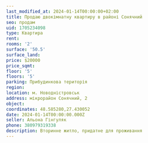 ```yaml
---
last_modified_at: 2024-01-14T00:00:00+02:00
title: Продаю двокімнатну квартиру в районі Сонячний
seo: продам
uid: 1705234098
type: Квартира
rent:
rooms: '2'
surface: '50.5'
surface_land:
price: $20000
price_sqmt:
floor: '5'
floors: '5'
parking: Прибудинкова територія
region:
location: м. Новодністровськ
address: мікрорайон Сонячний, 2
object:
coordinates: 48.585280,27.430052
date: 2024-01-14T00:00:00.000Z
seller: Альона Гінгуляк
phone: 380979319338
description: Вторинне житло, придатне для проживання
---
```

